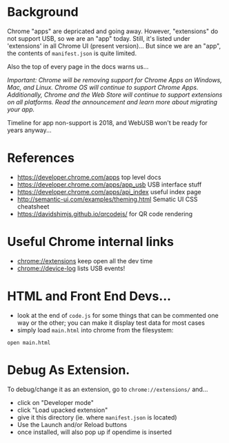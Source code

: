 # Background

Chrome "apps" are depricated and going away. However, "extensions"
do not support USB, so we are an "app" today. Still, it's listed
under 'extensions' in all Chrome UI (present version)... But since
we are an "app", the contents of `manifest.json` is quite limited.

Also the top of every page in the docs warns us...

_Important: Chrome will be removing support for Chrome Apps on
Windows, Mac, and Linux. Chrome OS will continue to support Chrome
Apps. Additionally, Chrome and the Web Store will continue to support
extensions on all platforms. Read the announcement and learn more
about migrating your app._

Timeline for app non-support is 2018, and WebUSB won't be ready
for years anyway...

# References

- <https://developer.chrome.com/apps> top level docs
- <https://developer.chrome.com/apps/app_usb> USB interface stuff
- <https://developer.chrome.com/apps/api_index> useful index page
- <http://semantic-ui.com/examples/theming.html> Sematic UI CSS cheatsheet
- <https://davidshimjs.github.io/qrcodejs/> for QR code rendering

# Useful Chrome internal links

- <chrome://extensions> keep open all the dev time
- <chrome://device-log> lists USB events!

# HTML and Front End Devs...

- look at the end of `code.js` for some things that can be commented one
  way or the other; you can make it display test data for most cases
- simply load `main.html` into chrome from the filesystem:

```
open main.html
```

# Debug As Extension.

To debug/change it as an extension, go to `chrome://extensions/` and...

- click on "Developer mode"
- click "Load upacked extension"
- give it this directory (ie. where `manifest.json` is located)
- Use the Launch and/or Reload buttons
- once installed, will also pop up if opendime is inserted


